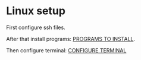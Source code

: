 # Linux setup

First configure ssh files.

After that install programs: [PROGRAMS TO INSTALL](./programs-to-install.md).

Then configure terminal: [CONFIGURE TERMINAL](./configure-terminal.md)

